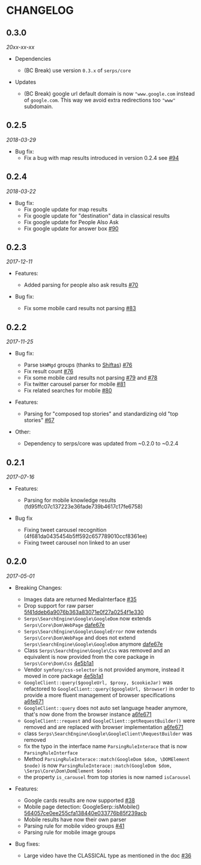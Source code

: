 # CHANGELOG

## 0.3.0 

*20xx-xx-xx*

* Dependencies
    * (BC Break) use version ``0.3.x`` of ``serps/core``

* Updates
    * (BC Break) google url default domain is now ``"www.google.com`` instead of ``google.com``. This way we avoid extra redirections too ``"www"`` subdomain.

## 0.2.5

*2018-03-29*

* Bug fix:
    * Fix a bug with map results introduced in version 0.2.4 see [#94](https://github.com/serp-spider/search-engine-google/issues/94)

## 0.2.4

*2018-03-22*

* Bug fix:
    * Fix google update for map results
    * Fix google update for "destination" data in classical results
    * Fix google update for People Also Ask
    * Fix google update for answer box [#90](https://github.com/serp-spider/search-engine-google/issues/90)
    
## 0.2.3

*2017-12-11*

* Features:
    * Added parsing for people also ask results [#70](https://github.com/serp-spider/search-engine-google/issues/70)

* Bug fix:
    * Fix some mobile card results not parsing [#83](https://github.com/serp-spider/search-engine-google/issues/83)

## 0.2.2

*2017-11-25*

* Bug fix:
    * Parse ``bkWMgd`` groups (thanks to [Shiftas](https://github.com/Shiftas)) [#76](https://github.com/serp-spider/search-engine-google/issues/76)
    * Fix result count [#76](https://github.com/serp-spider/search-engine-google/issues/76)
    * Fix some mobile card results not parsing [#79](https://github.com/serp-spider/search-engine-google/issues/79) and [#78](https://github.com/serp-spider/search-engine-google/issues/78)
    * Fix twitter carousel parser for mobile [#81](https://github.com/serp-spider/search-engine-google/issues/81)
    * Fix related searches for mobile [#80](https://github.com/serp-spider/search-engine-google/issues/81)

* Features:
    * Parsing for "composed top stories" and standardizing old "top stories" [#67](https://github.com/serp-spider/search-engine-google/issues/67)

* Other:
    * Dependency to serps/core was updated from ~0.2.0 to ~0.2.4

## 0.2.1

*2017-07-16*

* Features:
    * Parsing for mobile knowledge results (fd95ffc07c137223e36fade739b4617c17fe6758)

* Bug fix
    * Fixing tweet carousel recognition (4f681da0435454b5ff592c657789010ccf8361ee)
    * Fixing tweet carousel non linked to an user


## 0.2.0 

*2017-05-01*

* Breaking Changes:
    * Images data are returned MediaInterface [#35](https://github.com/serp-spider/search-engine-google/issues/35)
    * Drop support for raw parser [5f41ddeb6a9076b363a83071e0f27a0254f1e330](https://github.com/serp-spider/search-engine-google/commit/5f41ddeb6a9076b363a83071e0f27a0254f1e330)
    * ``Serps\SearchEngine\Google\GoogleDom`` now extends ``Serps\Core\Dom\WebPage`` [dafe67e](https://github.com/serp-spider/search-engine-google/commit/dafe67eeae3eb46bb570fdc3eadd22d4abe47b7d)
    * ``Serps\SearchEngine\Google\GoogleError`` now extends ``Serps\Core\Dom\WebPage`` 
    and does not extend ``Serps\SearchEngine\Google\GoogleDom`` anymore [dafe67e](https://github.com/serp-spider/search-engine-google/commit/dafe67eeae3eb46bb570fdc3eadd22d4abe47b7d)
    * Class ``Serps\SearchEngine\Google\Css`` was removed and an equivalent is now provided from the core package in
    ``Serps\Core\Dom\Css`` [4e5b1a1](https://github.com/serp-spider/search-engine-google/commit/4e5b1a193abfe5093a48152b12878e7cef022b7b)
    * Vendor ``symfony/css-selector`` is not provided anymore, instead it moved in core package [4e5b1a1](https://github.com/serp-spider/search-engine-google/commit/4e5b1a193abfe5093a48152b12878e7cef022b7b)
    * ``GoogleClient::query($googleUrl, $proxy, $cookieJar)`` was refactored 
    to ``GoogleClient::query($googleUrl, $browser)`` in order to provide a more fluent management
    of browser specifications [a6fe671](https://github.com/serp-spider/search-engine-google/commit/a6fe6711d6fac42977cfc30212e438d8ab933584)
    * ``GoogleClient::query`` does not auto set language header anymore, that's now done from the browser instance [a6fe671](https://github.com/serp-spider/search-engine-google/commit/a6fe6711d6fac42977cfc30212e438d8ab933584)
    * ``GoogleClient::request`` and ``GoogleClient::getRequestBuilder()`` were removed and are replaced with
    browser implementation [a6fe671](https://github.com/serp-spider/search-engine-google/commit/a6fe6711d6fac42977cfc30212e438d8ab933584)
    * class ``Serps\SearchEngine\Google\GoogleClient\RequestBuilder`` was removed
    * fix the typo in the interface name ``ParsingRuleInterace`` that is now ``ParsingRuleInterface``
    * Method ``ParsingRuleInterace::match(GoogleDom $dom, \DOMElement $node)`` 
    is now ``ParsingRuleInterace::match(GoogleDom $dom, \Serps\Core\Dom\DomElement $node)``
    * the property ``is_carousel`` from top stories is now named ``isCarousel``
    
* Features:
    * Google cards results are now supported [#38](https://github.com/serp-spider/search-engine-google/pull/38)
    * Mobile page detection: GoogleSerp::isMobile() [564057ce0ee255cfa138440e033776b85f239acb](https://github.com/serp-spider/search-engine-google/commit/564057ce0ee255cfa138440e033776b85f239acb)
    * Mobile results have now their own parser
    * Parsing rule for mobile video groups [#41](https://github.com/serp-spider/search-engine-google/issues/41)
    * Parsing rule for mobile image groups
* Bug fixes:
    * Large video have the CLASSICAL type as mentioned in the doc [#36](https://github.com/serp-spider/search-engine-google/issues/36)
